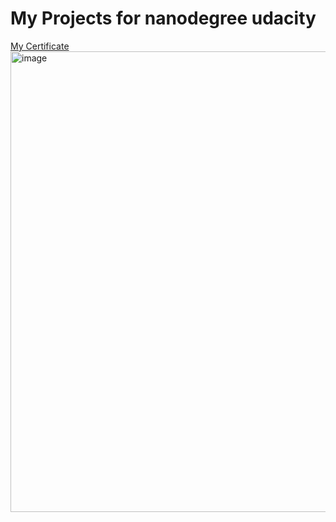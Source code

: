 <h1>My Projects for nanodegree udacity</h1>

<a href="https://graduation.udacity.com/confirm/KRGC3WKD" > My Certificate </a>
<img width="737" alt="image" src="https://github.com/user-attachments/assets/d89e7e01-558d-424a-99e5-7152b6f621af">
